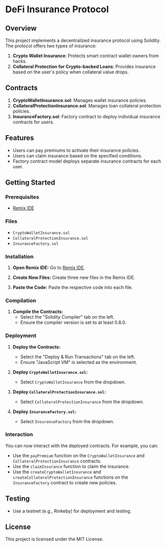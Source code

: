 # DeFi Insurance Protocol

## Overview

This project implements a decentralized insurance protocol using Solidity. The protocol offers two types of insurance:
1. **Crypto Wallet Insurance**: Protects smart contract wallet owners from hacks.
2. **Collateral Protection for Crypto-backed Loans**: Provides insurance based on the user's policy when collateral value drops.

## Contracts

1. **CryptoWalletInsurance.sol**: Manages wallet insurance policies.
2. **CollateralProtectionInsurance.sol**: Manages loan collateral protection policies.
3. **InsuranceFactory.sol**: Factory contract to deploy individual insurance contracts for users.

## Features

- Users can pay premiums to activate their insurance policies.
- Users can claim insurance based on the specified conditions.
- Factory contract model deploys separate insurance contracts for each user.

## Getting Started

### Prerequisites

- [Remix IDE](https://remix.ethereum.org/)

### Files

- `CryptoWalletInsurance.sol`
- `CollateralProtectionInsurance.sol`
- `InsuranceFactory.sol`

### Installation

1. **Open Remix IDE:**
   Go to [Remix IDE](https://remix.ethereum.org/).

2. **Create New Files:**
   Create three new files in the Remix IDE.

3. **Paste the Code:**
   Paste the respective code into each file.

### Compilation

1. **Compile the Contracts:**
   - Select the "Solidity Compiler" tab on the left.
   - Ensure the compiler version is set to at least 0.8.0.

### Deployment

1. **Deploy the Contracts:**
   - Select the "Deploy & Run Transactions" tab on the left.
   - Ensure "JavaScript VM" is selected as the environment.

2. **Deploy `CryptoWalletInsurance.sol`:**
   - Select `CryptoWalletInsurance` from the dropdown.

3. **Deploy `CollateralProtectionInsurance.sol`:**
   - Select `CollateralProtectionInsurance` from the dropdown.

4. **Deploy `InsuranceFactory.sol`:**
   - Select `InsuranceFactory` from the dropdown.

### Interaction

You can now interact with the deployed contracts. For example, you can:
- Use the `payPremium` function on the `CryptoWalletInsurance` and `CollateralProtectionInsurance` contracts.
- Use the `claimInsurance` function to claim the insurance.
- Use the `createCryptoWalletInsurance` and `createCollateralProtectionInsurance` functions on the `InsuranceFactory` contract to create new policies.

## Testing

- Use a testnet (e.g., Rinkeby) for deployment and testing.

## License

This project is licensed under the MIT License.
